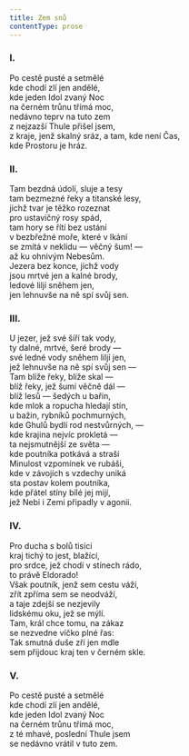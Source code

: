 ```yaml
---
title: Zem snů
contentType: prose
---
```


<section>

### I.

</section>

<section>

Po cestě pusté a setmělé  
kde chodí zlí jen andělé,  
kde jeden Idol zvaný Noc  
na černém trůnu třímá moc,  
nedávno teprv na tuto zem  
z nejzazší Thule přišel jsem,  
z kraje, jenž skalný sráz, a tam, kde není Čas,  
kde Prostoru je hráz.

### II.

</section>

<section>

Tam bezdná údolí, sluje a tesy  
tam bezmezné řeky a titanské lesy,  
jichž tvar je těžko rozeznat  
pro ustavičný rosy spád,  
tam hory se řítí bez ustání  
v bezbřežné moře, které v lkání  
se zmítá v neklidu — věčný šum! —  
až ku ohnivým Nebesům.  
Jezera bez konce, jichž vody  
jsou mrtvé jen a kalné brody,  
ledové liljí sněhem jen,  
jen lehnuvše na ně spí svůj sen.

### III.

</section>

<section>

U jezer, jež své šíří tak vody,  
ty dalné, mrtvé, šeré brody —  
své ledné vody sněhem liljí jen,  
jež lehnuvše na ně spí svůj sen —  
Tam blíže řeky, blíže skal —  
blíž řeky, jež šumí věčně dál —  
blíž lesů — šedých u bařin,  
kde mlok a ropucha hledají stín,  
u bažin, rybníků pochmurných,  
kde Ghulů bydlí rod nestvůrných, —  
kde krajina nejvíc prokletá —  
ta nejsmutnější ze světa —  
kde poutníka potkává a straší  
Minulost vzpomínek ve rubáši,  
kde v závojích s vzdechy uniká  
sta postav kolem poutníka,  
kde přátel stíny bílé jej mijí,  
jež Nebi i Zemi připadly v agonii.

### IV.

</section>

<section>

Pro ducha s bolů tisíci  
kraj tichý to jest, blažící,  
pro srdce, jež chodí v stínech rádo,  
to právě Eldorado!  
Však poutník, jenž sem cestu váží,  
zřít zpříma sem se neodváží,  
a taje zdejší se nezjevily  
lidskému oku, jež se mýlí.  
Tam, král chce tomu, na zákaz  
se nezvedne víčko plné řas:  
Tak smutná duše zří jen mdle  
sem přijdouc kraj ten v černém skle.

### V.

</section>

<section>

Po cestě pusté a setmělé  
kde chodí zlí jen andělé,  
kde jeden Idol zvaný Noc  
na černém trůnu třímá moc,  
z té mhavé, poslední Thule jsem  
se nedávno vrátil v tuto zem.

</section>
